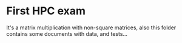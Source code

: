<h1>First HPC exam</h1>

It's a matrix multiplication with non-square matrices, also this folder contains some documents
with data, and tests...
